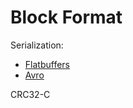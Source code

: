 # Block Format

Serialization: 

- [Flatbuffers](https://en.wikipedia.org/wiki/FlatBuffers)
- [Avro](https://en.wikipedia.org/wiki/Apache_Avro)



CRC32-C

